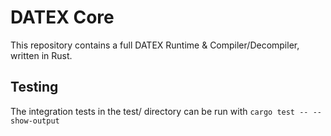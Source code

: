 # DATEX Core

This repository contains a full DATEX Runtime & Compiler/Decompiler, written in Rust.


## Testing

The integration tests in the test/ directory can be run with `cargo test -- --show-output`